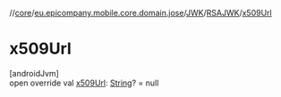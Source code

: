 //[core](../../../../index.md)/[eu.epicompany.mobile.core.domain.jose](../../index.md)/[JWK](../index.md)/[RSAJWK](index.md)/[x509Url](x509-url.md)

# x509Url

[androidJvm]\
open override val [x509Url](x509-url.md): [String](https://kotlinlang.org/api/latest/jvm/stdlib/kotlin/-string/index.html)? = null
